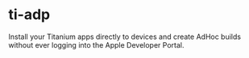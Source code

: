 # ti-adp
Install your Titanium apps directly to devices and create AdHoc builds without ever logging into the Apple Developer Portal.
